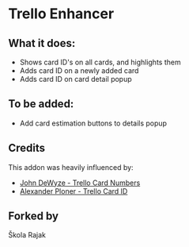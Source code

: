 # Trello Enhancer

## What it does:
- Shows card ID's on all cards, and highlights them
- Adds card ID on a newly added card
- Adds card ID on card detail popup

## To be added:
- Add card estimation buttons to details popup

## Credits
This addon was heavily influenced by:
- [John DeWyze - Trello Card Numbers](https://github.com/dewyze/trello-card-numbers)
- [Alexander Ploner - Trello Card ID](https://github.com/alex-pl/trello-card-id)

## Forked by
Škola Rajak
